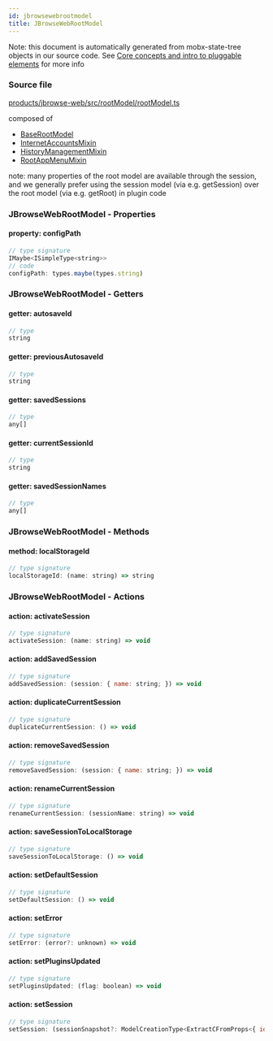 ```yaml
---
id: jbrowsewebrootmodel
title: JBrowseWebRootModel
---
```


Note: this document is automatically generated from mobx-state-tree objects in
our source code. See
[Core concepts and intro to pluggable elements](/docs/developer_guide/) for more
info

### Source file

[products/jbrowse-web/src/rootModel/rootModel.ts](https://github.com/GMOD/jbrowse-components/blob/main/products/jbrowse-web/src/rootModel/rootModel.ts)

composed of

- [BaseRootModel](../baserootmodel)
- [InternetAccountsMixin](../internetaccountsmixin)
- [HistoryManagementMixin](../historymanagementmixin)
- [RootAppMenuMixin](../rootappmenumixin)

note: many properties of the root model are available through the session, and
we generally prefer using the session model (via e.g. getSession) over the root
model (via e.g. getRoot) in plugin code

### JBrowseWebRootModel - Properties

#### property: configPath

```js
// type signature
IMaybe<ISimpleType<string>>
// code
configPath: types.maybe(types.string)
```

### JBrowseWebRootModel - Getters

#### getter: autosaveId

```js
// type
string
```

#### getter: previousAutosaveId

```js
// type
string
```

#### getter: savedSessions

```js
// type
any[]
```

#### getter: currentSessionId

```js
// type
string
```

#### getter: savedSessionNames

```js
// type
any[]
```

### JBrowseWebRootModel - Methods

#### method: localStorageId

```js
// type signature
localStorageId: (name: string) => string
```

### JBrowseWebRootModel - Actions

#### action: activateSession

```js
// type signature
activateSession: (name: string) => void
```

#### action: addSavedSession

```js
// type signature
addSavedSession: (session: { name: string; }) => void
```

#### action: duplicateCurrentSession

```js
// type signature
duplicateCurrentSession: () => void
```

#### action: removeSavedSession

```js
// type signature
removeSavedSession: (session: { name: string; }) => void
```

#### action: renameCurrentSession

```js
// type signature
renameCurrentSession: (sessionName: string) => void
```

#### action: saveSessionToLocalStorage

```js
// type signature
saveSessionToLocalStorage: () => void
```

#### action: setDefaultSession

```js
// type signature
setDefaultSession: () => void
```

#### action: setError

```js
// type signature
setError: (error?: unknown) => void
```

#### action: setPluginsUpdated

```js
// type signature
setPluginsUpdated: (flag: boolean) => void
```

#### action: setSession

```js
// type signature
setSession: (sessionSnapshot?: ModelCreationType<ExtractCFromProps<{ id: IOptionalIType<ISimpleType<string>, [undefined]>; margin: IType<number, number, number>; name: ISimpleType<string>; }>>) => void
```

